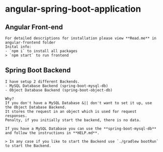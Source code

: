 # angular-spring-boot-application

## Angular Front-end
    For detailed descriptions for installation please view **Read.me** in angular-frontend folder
    Inital info:
    - `npm i` to install all packages
    > `npm start` to run frontend

## Spring Boot Backend
    I have setup 2 different Backends.
    - MySQL Database Backend (spring-boot-mysql-db)
    - Object Database Backend (spring-boot-object-db)

    Why?
    If you don't have a MySQL Database &|| don't want to set it up, use the Object Database Backend.
    It stores the request in an object which is used for request responses.
    Penalty, if you initially start the backend, there is no data.

    If you have a MySQL Database you can use the **spring-boot-mysql-db** and follow the instructions in **HELP.md**.

    > In any case if you like to start the Backend use `./gradlew bootRun` to start the Backend.